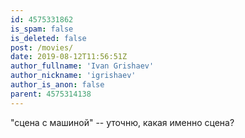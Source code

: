 ```yaml
---
id: 4575331862
is_spam: false
is_deleted: false
post: /movies/
date: 2019-08-12T11:56:51Z
author_fullname: 'Ivan Grishaev'
author_nickname: 'igrishaev'
author_is_anon: false
parent: 4575314138
---
```


<p>"сцена с машиной" -- уточню, какая именно сцена?</p>
